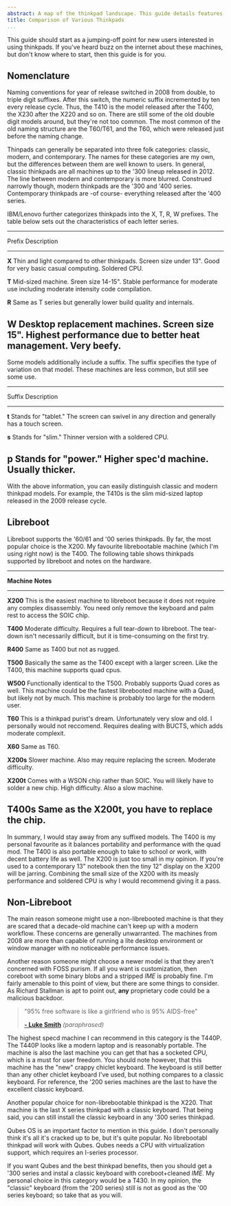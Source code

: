 ```yaml
---
abstract: A map of the thinkpad landscape. This guide details features, usage, and my opninion of various thinkpad models.
title: Comparison of Various Thinkpads
...
```


This guide should start as a jumping-off point for new users interested in using thinkpads.
If you've heard buzz on the internet about these machines, but don't know where to start, then this guide is for you.

## Nomenclature

Naming conventions for year of release switched in 2008 from double, to triple digit suffixes.
After this switch, the numeric suffix incremented by ten every release cycle.
Thus, the T410 is the model released after the T400, the X230 after the X220 and so on.
There are still some of the old double digit models around, but they're not too common.
The most common of the old naming structure are the T60/T61, and the T60, which were released just before the naming change.

Thinpads can generally be separated into three folk categories: classic, modern, and contemporary.
The names for these categories are my own, but the differences between them are well known to users.
In general, classic thinkpads are all machines up to the '300 lineup released in 2012.
The line between modern and contemporary is more blurred.
Construed narrowly though, modern thinkpads are the '300 and '400 series.
Contemporary thinkpads are -of course- everything released after the '400 series.

IBM/Lenovo further categorizes thinkpads into the X, T, R, W prefixes.
The table below sets out the characteristics of each letter series.

------------------------------------------------------------------------------------
 Prefix  Description
-------- ---------------------------------------------------------------------------
**X**    Thin and light compared to other thinkpads. Screen size under 13". Good for
         very basic casual computing. Soldered CPU.

**T**    Mid-sized machine. Sreen size 14-15". Stable performance for moderate use
         including moderate intensity code compilation.

**R**    Same as T series but generally lower build quality and internals.

**W**    Desktop replacement machines. Screen size 15". Highest performance due to
         better heat management. Very beefy.
------------------------------------------------------------------------------------

Some models additionally include a suffix.
The suffix specifies the type of variation on that model.
These machines are less common, but still see some use.

------------------------------------------------------------------------------------
 Suffix  Description
-------- ---------------------------------------------------------------------------
**t**    Stands for "tablet." The screen can swivel in any direction
         and generally has a touch screen.

**s**    Stands for "slim." Thinner version with a soldered CPU.

**p**    Stands for "power." Higher spec'd machine. Usually thicker.
------------------------------------------------------------------------------------

With the above information, you can easily distinguish classic and modern thinkpad models.
For example, the T410s is the slim mid-sized laptop released in the 2009 release cycle.

## Libreboot

Libreboot supports the '60/61 and '00 series thinkpads.
By far, the most popular choice is the X200.
My favourite librebootable machine (which I'm using right now) is the T400.
The following table shows thinkpads supported by libreboot and notes on the hardware.

------------------------------------------------------------------------------------
**Machine**  **Notes**
------------ -----------------------------------------------------------------------
**X200**     This is the easiest machine to libreboot because it does not require
             any complex disassembly. You need only remove the keyboard and palm
	     rest to access the SOIC chip.

**T400**     Moderate difficulty. Requires a full tear-down to libreboot. The
             tear-down isn't necessarily difficult, but it is time-consuming
	     on the first try. 

**R400**     Same as T400 but not as rugged.

**T500**     Basically the same as the T400 except with a larger screen. Like the
             T400, this machine supports quad cpus.

**W500**     Functionally identical to the T500. Probably supports Quad cores as
             well. This machine could be the fastest librebooted machine with a
	     Quad, but likely not by much. This machine is probably too large
	     for the modern user.

**T60**      This is a thinkpad purist's dream. Unfortunately very slow and old.
             I personally would not reccomend. Requires dealing with BUCTS, which
	     adds moderate complexit.

**X60**      Same as T60.

**X200s**    Slower machine. Also may require replacing the screen. Moderate
              difficulty.

**X200t**    Comes with a WSON chip rather than SOIC. You will likely have to solder
             a new chip. High difficulty. Also a slow machine.

**T400s**    Same as the X200t, you have to replace the chip.
------------------------------------------------------------------------------------

In summary, I would stay away from any suffixed models.
The T400 is my personal favourite as it balances portability and performance with the quad mod.
The T400 is also portable enough to take to school or work, with decent battery life as well.
The X200 is just too small in my opinion.
If you're used to a contemporary 13" notebook then the tiny 12" display on the X200 will be jarring.
Combining the small size of the X200 with its measly performance and soldered CPU is why I would recommend giving it a pass.

## Non-Libreboot

The main reason someone might use a non-librebooted machine is that they are scared that a decade-old machine can't keep up with a modern workflow.
These concerns are generally unwarranted.
The machines from 2008 are more than capable of running a lite desktop environment or window manager with no noticeable performance issues.

Another reason someone might choose a newer model is that they aren't concerned with FOSS purism.
If all you want is customization, then coreboot with some binary blobs and a stripped *IME* is probably fine.
I'm fairly amenable to this point of view, but there are some things to consider.
As Richard Stallman is apt to point out, **any** proprietary code could be a malicious backdoor.

> "95% free software is like a girlfriend who is 95% AIDS-free"
>
> [**- Luke Smith**](https://www.youtube.com/watch?v=f5UEuWMlqRI)  *(paraphrased)*

The highest specd machine I can recommend in this category is the T440P.
The T440P looks like a modern laptop and is reasonably portable.
The machine is also the last machine you can get that has a socketed CPU, which is a must for user freedom.
You should note however, that this machine has the "new" crappy chiclet keyboard.
The keyboard is still better than any other chiclet keyboard I've used, but nothing compares to a classic keyboard.
For reference, the '200 series machines are the last to have the excellent classic keyboard.

Another popular choice for non-librebootable thinkpad is the X220.
That machine is the last X series thinkpad with a classic keyboard.
That being said, you can still install the classic keyboard in any '300 series thinkpad.

Qubes OS is an important factor to mention in this guide.
I don't personally think it's all it's cracked up to be, but it's quite popular.
No librebootabl thinkpad will work with Qubes.
Qubes needs a CPU with virtualization support, which requires an I-series processor.

If you want Qubes and the best thinkpad benefits, then you should get a '300 series and instal a classic keyboard with coreboot+cleaned *IME.*
My personal choice in this category would be a T430.
In my opinion, the "classic" keyboard (from the '200 series) still is not as good as the '00 series keyboard; so take that as you will.
